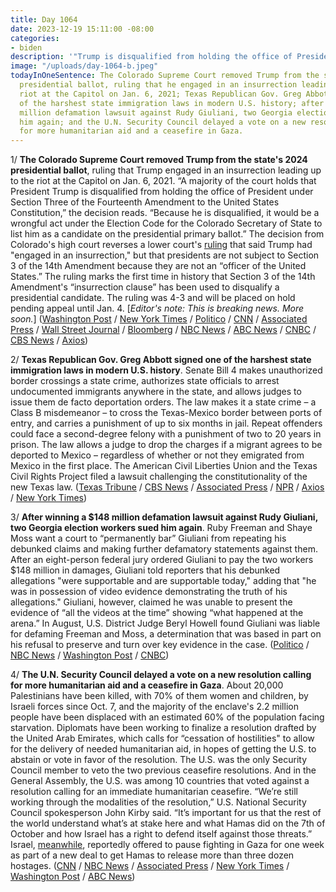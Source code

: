 ```yaml
---
title: Day 1064
date: 2023-12-19 15:11:00 -08:00
categories:
- biden
description: '"Trump is disqualified from holding the office of President."'
image: "/uploads/day-1064-b.jpeg"
todayInOneSentence: The Colorado Supreme Court removed Trump from the state's 2024
  presidential ballot, ruling that he engaged in an insurrection leading up to the
  riot at the Capitol on Jan. 6, 2021; Texas Republican Gov. Greg Abbott signed one
  of the harshest state immigration laws in modern U.S. history; after winning a $148
  million defamation lawsuit against Rudy Giuliani, two Georgia election workers sued
  him again; and the U.N. Security Council delayed a vote on a new resolution calling
  for more humanitarian aid and a ceasefire in Gaza.
---
```


1/ **The Colorado Supreme Court removed Trump from the state's 2024 presidential ballot**, ruling that Trump engaged in an insurrection leading up to the riot at the Capitol on Jan. 6, 2021. “A majority of the court holds that President Trump is disqualified from holding the office of President under Section Three of the Fourteenth Amendment to the United States Constitution,” the decision reads. “Because he is disqualified, it would be a wrongful act under the Election Code for the Colorado Secretary of State to list him as a candidate on the presidential primary ballot.” The decision from Colorado's high court reverses a lower court's [ruling](https://whatthefuckjusthappenedtoday.com/2023/11/21/day-1036/#1-a-colorado-judge-ruled-that-trump) that said Trump had "engaged in an insurrection," but that presidents are not subject to Section 3 of the 14th Amendment because they are not an “officer of the United States.” The ruling marks the first time in history that Section 3 of the 14th Amendment's “insurrection clause” has been used to disqualify a presidential candidate. The ruling was 4-3 and will be placed on hold pending appeal until Jan. 4. [*Editor's note: This is breaking news. More soon.*] ([Washington Post](https://www.washingtonpost.com/politics/2023/12/19/trump-off-colorado-ballot/) / [New York Times](https://www.nytimes.com/2023/12/19/us/politics/trump-colorado-ballot-14th-amendment.html) / [Politico](https://www.politico.com/news/2023/12/19/colorado-disqualify-donald-trump-00132578) / [CNN](https://www.cnn.com/politics/live-news/colorado-trump-14th-amendment-12-19-23/index.html) / [Associated Press](https://apnews.com/article/trump-insurrection-14th-amendment-2024-colorado-d16dd8f354eeaf450558378c65fd79a2) / [Wall Street Journal](https://www.wsj.com/politics/elections/colorado-supreme-court-rules-trump-disqualified-from-presidential-primary-ballot-66b2de64?mod=breakingnews) / [Bloomberg](https://www.bloomberg.com/news/articles/2023-12-19/trump-disqualified-from-2024-ballot-in-colorado-court-says?srnd=premium&sref=MIBMEEoj) / [NBC News](https://www.nbcnews.com/politics/donald-trump/colorado-supreme-court-kicks-trump-states-2024-ballot-violating-us-con-rcna130484) / [ABC News](https://abcnews.go.com/Politics/trump-ineligible-run-president-jan-6-colorado-court/story?id=105785727) / [CNBC](https://www.cnbc.com/2023/12/19/trump-ballot-challenge-decided-by-colorado-supreme-court.html) / [CBS News](https://www.cbsnews.com/news/trump-colorado-supreme-court/) / [Axios](https://www.axios.com/2023/12/19/trump-colorado-ballot-2024-supreme-court))

2/ **Texas Republican Gov. Greg Abbott signed one of the harshest state immigration laws in modern U.S. history**. Senate Bill 4 makes unauthorized border crossings a state crime, authorizes state officials to arrest undocumented immigrants anywhere in the state, and allows judges to issue them de facto deportation orders. The law makes it a state crime – a Class B misdemeanor – to cross the Texas-Mexico border between ports of entry, and carries a punishment of up to six months in jail. Repeat offenders could face a second-degree felony with a punishment of two to 20 years in prison. The law allows a judge to drop the charges if a migrant agrees to be deported to Mexico – regardless of whether or not they emigrated from Mexico in the first place. The American Civil Liberties Union and the Texas Civil Rights Project filed a lawsuit challenging the constitutionality of the new Texas law. ([Texas Tribune](https://www.texastribune.org/2023/12/18/texas-governor-abbott-bills-border-wall-illegal-entry-crime-sb3-sb4/) / [CBS News](https://www.cbsnews.com/news/texas-immigration-law-sb4-signed-greg-abbott/) / [Associated Press](https://apnews.com/article/texas-immigration-lawsuit-border-2be91001567623db8ad3171265d5e739) / [NPR](https://www.npr.org/2023/12/18/1219790874/texas-immigration-law-abbott-mexico-border-crossing-illegal) / [Axios](https://www.axios.com/2023/12/19/abbott-texas-border-law-arrests-sb4) / [New York Times](https://www.nytimes.com/2023/12/18/us/abbott-texas-border-law-arrests.html))

3/ **After winning a $148 million defamation lawsuit against Rudy Giuliani, two Georgia election workers sued him again**. Ruby Freeman and Shaye Moss want a court to “permanently bar” Giuliani from repeating his debunked claims and making further defamatory statements against them. After an eight-person federal jury ordered Giuliani to pay the two workers $148 million in damages, Giuliani told reporters that his debunked allegations "were supportable and are supportable today," adding that "he was in possession of video evidence demonstrating the truth of his allegations." Giuliani, however, claimed he was unable to present the evidence of “all the videos at the time” showing “what happened at the arena.” In August, U.S. District Judge Beryl Howell found Giuliani was liable for defaming Freeman and Moss, a determination that was based in part on his refusal to preserve and turn over key evidence in the case. ([Politico](https://www.politico.com/news/2023/12/18/rudy-giuliani-new-defamation-lawsuit-00132343) / [NBC News](https://www.nbcnews.com/politics/donald-trump/rudy-giuliani-sued-ruby-freeman-shaye-moss-defamation-rcna130329) / [Washington Post](https://www.washingtonpost.com/dc-md-va/2023/12/18/giuliani-defamation-lawsuit-georgia/) / [CNBC](https://www.cnbc.com/2023/12/18/rudy-giuliani-sued-by-election-workers-over-defamation.html))

4/ **The U.N. Security Council delayed a vote on a new resolution calling for more humanitarian aid and a ceasefire in Gaza**. About 20,000 Palestinians have been killed, with 70% of them women and children, by Israeli forces since Oct. 7, and the majority of the enclave's 2.2 million people have been displaced with an estimated 60% of the population facing starvation. Diplomats have been working to finalize a resolution drafted by the United Arab Emirates, which calls for “cessation of hostilities" to allow for the delivery of needed humanitarian aid, in hopes of getting the U.S. to abstain or vote in favor of the resolution. The U.S. was the only Security Council member to veto the two previous ceasefire resolutions. And in the General Assembly, the U.S. was among 10 countries that voted against a resolution calling for an immediate humanitarian ceasefire. “We’re still working through the modalities of the resolution,” U.S. National Security Council spokesperson John Kirby said. “It’s important for us that the rest of the world understand what’s at stake here and what Hamas did on the 7th of October and how Israel has a right to defend itself against those threats.” Israel, [meanwhile](https://www.axios.com/2023/12/19/israel-offer-hamas-pause-fighting-hostages), reportedly offered to pause fighting in Gaza for one week as part of a new deal to get Hamas to release more than three dozen hostages. ([CNN](https://www.cnn.com/middleeast/live-news/israel-hamas-war-gaza-news-12-19-23/index.html) / [NBC News](https://www.nbcnews.com/news/world/live-blog/israel-hamas-war-live-updates-red-sea-houthis-oil-shipping-supply-rcna130375) / [Associated Press](https://apnews.com/article/un-israel-palestinians-gaza-humanitarian-e29910393c9c78a7419a5987e1279571) / [New York Times](https://www.nytimes.com/live/2023/12/19/world/israel-hamas-war-gaza-news#un-security-council-is-set-to-vote-on-a-new-cease-fire-resolution-that-aims-to-avert-a-us-veto) / [Washington Post](https://www.washingtonpost.com/world/2023/12/19/israel-gaza-war-hamas-news-updates/#link-KWEEYXMUMBCPFHW52OKMRYBNDM) / [ABC News](https://abcnews.go.com/US/live-updates/israel-hamas-war-december-tunnels/?id=105728765))
